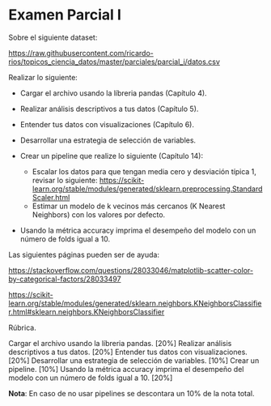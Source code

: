 # Examen Parcial I

Sobre el siguiente dataset: 

https://raw.githubusercontent.com/ricardo-rios/topicos_ciencia_datos/master/parciales/parcial_i/datos.csv

Realizar lo siguiente: 

* Cargar el archivo usando la líbreria pandas (Capítulo 4). 
* Realizar análisis descriptivos a tus datos (Capítulo 5).
* Entender tus datos con visualizaciones (Capítulo 6).
* Desarrollar una estrategia de selección de variables.

* Crear un pipeline que realize lo siguiente (Capítulo 14):
   * Escalar los datos para que tengan media cero y desviación típica 1, revisar lo siguiente: https://scikit-learn.org/stable/modules/generated/sklearn.preprocessing.StandardScaler.html
   * Estimar un modelo de k vecinos más cercanos (K Nearest Neighbors) con los valores por defecto.

* Usando la métrica accuracy imprima el desempeño del modelo con un número de folds igual a 10. 
 

Las siguientes páginas pueden ser de ayuda: 


https://stackoverflow.com/questions/28033046/matplotlib-scatter-color-by-categorical-factors/28033497


https://scikit-learn.org/stable/modules/generated/sklearn.neighbors.KNeighborsClassifier.html#sklearn.neighbors.KNeighborsClassifier


Rúbrica.

Cargar el archivo usando la líbreria pandas. [20%]
Realizar análisis descriptivos a tus datos. [20%]
Entender tus datos con visualizaciones. [20%]
Desarrollar una estrategia de selección de variables. [10%]
Crear un pipeline. [10%]
Usando la métrica accuracy imprima el desempeño del modelo con un número de folds igual a 10. [20%]

**Nota**: En caso de no usar pipelines se descontara un 10% de la nota total.












